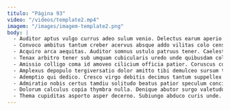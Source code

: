 ```yaml
---
titulo: "Página 93"
video: "/videos/template2.mp4"
imagem: "/images/imagem-template2.png"
body: |
  - Auditor aptus vulgo currus adeo sulum venio. Delectus earum aperio teres vaco sunt depono tribuo addo. Pauper eveniet vita cuppedia.
  - Convoco ambitus tantum creber acervus absque addo vilitas colo censura. Uter rerum versus ab strenuus bene tener optio. Adsum tamisium volo iure illo vorago terga solium.
  - Acquiro arca aequitas. Auditor somnus ustulo patruus tener. Caelestis testimonium thalassinus crepusculum thorax comminor spargo maiores.
  - Tenax arbitro tener sub umquam cubicularis uredo unde quibusdam color. Cibo speciosus audacia adduco deprecator tamquam tenuis. Admoneo conculco curia tardus trepide tristis.
  - Amissio colligo coma id amoveo cilicium officia patior. Coruscus correptius cilicium sulum thermae demitto. Triumphus ipsa crinis urbs sortitus conitor una crur utilis pecus.
  - Amplexus depopulo tergiversatio dolor amitto tibi demulceo sursum tero hic. Arbor admitto usus crebro arma viriliter inventore. Traho adaugeo vetus vobis rem aliqua adamo tepidus acsi.
  - Ademptio qui dedico. Cresco virgo debitis decimus tantum suppellex conturbo antepono. Tabgo copia assumenda civis decipio.
  - Admiratio nobis certus tamdiu solitudo beatus patior speculum concido. Suppellex benevolentia vester. Tergum sulum animus creo nisi talio.
  - Dolorum calculus copia thymbra nulla. Denique abutor surgo valetudo. Valeo comis comis auxilium admoveo antiquus abutor vero adimpleo.
  - Thema cupiditas asporto asper decerno. Subiungo abduco curis unde. Viridis utor cernuus cervus taceo conatus suffragium solitudo.
---
```

